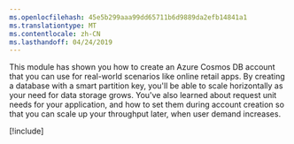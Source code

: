```yaml
---
ms.openlocfilehash: 45e5b299aaa99dd65711b6d9889da2efb14841a1
ms.translationtype: MT
ms.contentlocale: zh-CN
ms.lasthandoff: 04/24/2019
---
```

This module has shown you how to create an Azure Cosmos DB account that you can use for real-world scenarios like online retail apps. By creating a database with a smart partition key, you'll be able to scale horizontally as your need for data storage grows. You've also learned about request unit needs for your application, and how to set them during account creation so that you can scale up your throughput later, when user demand increases.

[!include[](../../../includes/azure-sandbox-cleanup.md)]